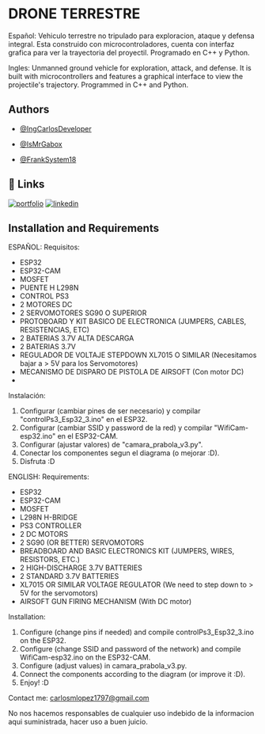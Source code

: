 
# DRONE TERRESTRE

Español:
Vehiculo terrestre no tripulado para exploracion, ataque y defensa integral.
Esta construido con microcontroladores, cuenta con interfaz grafica para ver la trayectoria del proyectil.
Programado en C++ y Python.

Ingles:
Unmanned ground vehicle for exploration, attack, and defense.
It is built with microcontrollers and features a graphical interface to view the projectile's trajectory.
Programmed in C++ and Python.

## Authors

- [@IngCarlosDeveloper](https://www.github.com/IngCarlosDeveloper)

- [@IsMrGabox](https://www.github.com/IsMrGabox)
  
- [@FrankSystem18](https://github.com/FrankSystem18)


## 🔗 Links
[![portfolio](https://img.shields.io/badge/my_portfolio-000?style=for-the-badge&logo=ko-fi&logoColor=white)](https://github.com/IngCarlosDeveloper)
[![linkedin](https://img.shields.io/badge/linkedin-0A66C2?style=for-the-badge&logo=linkedin&logoColor=white)](https://www.linkedin.com/)

## Installation and Requirements

ESPAÑOL:
Requisitos:

- ESP32
- ESP32-CAM
- MOSFET
- PUENTE H L298N
- CONTROL PS3
- 2 MOTORES DC
- 2 SERVOMOTORES SG90 O SUPERIOR
- PROTOBOARD Y KIT BASICO DE ELECTRONICA (JUMPERS, CABLES, RESISTENCIAS, ETC)
- 2 BATERIAS 3.7V ALTA DESCARGA
- 2 BATERIAS 3.7V
- REGULADOR DE VOLTAJE STEPDOWN XL7015 O SIMILAR (Necesitamos bajar a > 5V para los Servomotores)
- MECANISMO DE DISPARO DE PISTOLA DE AIRSOFT (Con motor DC)
- 
Instalación:

  1) Configurar (cambiar pines de ser necesario) y compilar "controlPs3_Esp32_3.ino" en el ESP32.
  2) Configurar (cambiar SSID y password de la red) y compilar "WifiCam-esp32.ino" en el ESP32-CAM.
  3) Configurar (ajustar valores) de "camara_prabola_v3.py".
  4) Conectar los componentes segun el diagrama (o mejorar :D).
  5) Disfruta :D

ENGLISH:
Requirements:

- ESP32
- ESP32-CAM
- MOSFET
- L298N H-BRIDGE
- PS3 CONTROLLER
- 2 DC MOTORS
- 2 SG90 (OR BETTER) SERVOMOTORS
- BREADBOARD AND BASIC ELECTRONICS KIT (JUMPERS, WIRES, RESISTORS, ETC.)
- 2 HIGH-DISCHARGE 3.7V BATTERIES
- 2 STANDARD 3.7V BATTERIES
- XL7015 OR SIMILAR VOLTAGE REGULATOR (We need to step down to > 5V for the servomotors)
- AIRSOFT GUN FIRING MECHANISM (With DC motor)

Installation:

1) Configure (change pins if needed) and compile controlPs3_Esp32_3.ino on the ESP32.
2) Configure (change SSID and password of the network) and compile WifiCam-esp32.ino on the ESP32-CAM.
3) Configure (adjust values) in camara_prabola_v3.py.
4) Connect the components according to the diagram (or improve it :D).
5) Enjoy! :D

Contact me: carlosmlopez1797@gmail.com

No nos hacemos responsables de cualquier uso indebido de la informacion aqui suministrada, hacer uso a buen juicio.
